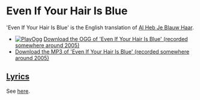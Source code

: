 # Even If Your Hair Is Blue

'Even If Your Hair Is Blue' is the English translation of [Al Heb Je Blauw Haar](20_al_heb_je_blauw_haar.md).

- [![PlayOgg](http://static.fsf.org/playogg/Play_ogg_80x15.png "I support PlayOgg!")](http://playogg.org) [Download the OGG of 'Even If Your Hair Is Blue' (recorded somewhere around 2005)](http://www.richelbilderbeek.nl/CD05_17EvenIfYourHairIsBlue.ogg)
- [Download the MP3 of 'Even If Your Hair Is Blue' (recorded somewhere around 2005)](http://www.richelbilderbeek.nl/CD05_17EvenIfYourHairIsBlue.mp3)

## [Lyrics](43_even_if_your_hair_is_blue.txt)

See [here](43_even_if_your_hair_is_blue.txt).
